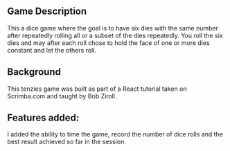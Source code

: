 ## Game Description
This a dice game where the goal is to have six dies with the same number after repeatedly rolling all or a subset of the dies repeatedly. You roll the six dies and may after each roll chose to hold the face of one or more dies constant and let the others roll.

## Background
This tenzies game was built as part of a React tutorial taken on Scrimba.com and taught by Bob Ziroll.

## Features added:
I added the ability to time the game, record the number of dice rolls and the best result achieved so far in the session. 


